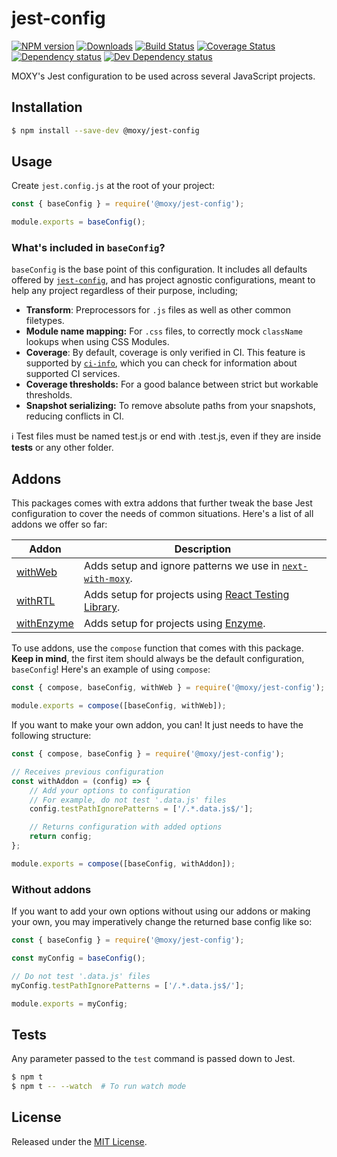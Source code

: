 # jest-config

[![NPM version][npm-image]][npm-url] [![Downloads][downloads-image]][npm-url] [![Build Status][travis-image]][travis-url] [![Coverage Status][codecov-image]][codecov-url] [![Dependency status][david-dm-image]][david-dm-url] [![Dev Dependency status][david-dm-dev-image]][david-dm-dev-url]

[npm-url]:https://npmjs.org/package/@moxy/jest-config
[downloads-image]:https://img.shields.io/npm/dm/@moxy/jest-config.svg
[npm-image]:https://img.shields.io/npm/v/@moxy/jest-config.svg
[travis-url]:https://travis-ci.org/moxystudio/jest-config
[travis-image]:https://img.shields.io/travis/moxystudio/jest-config/master.svg
[codecov-url]:https://codecov.io/gh/moxystudio/jest-config
[codecov-image]:https://img.shields.io/codecov/c/github/moxystudio/jest-config/master.svg
[david-dm-url]:https://david-dm.org/moxystudio/jest-config
[david-dm-image]:https://img.shields.io/david/moxystudio/jest-config.svg
[david-dm-dev-url]:https://david-dm.org/moxystudio/jest-config?type=dev
[david-dm-dev-image]:https://img.shields.io/david/dev/moxystudio/jest-config.svg

MOXY's Jest configuration to be used across several JavaScript projects.


## Installation

```sh
$ npm install --save-dev @moxy/jest-config
```

## Usage

Create `jest.config.js` at the root of your project:

```js
const { baseConfig } = require('@moxy/jest-config');

module.exports = baseConfig();
```

### What's included in `baseConfig`?

`baseConfig` is the base point of this configuration. It includes all defaults offered by [`jest-config`](https://jestjs.io/docs/en/configuration#defaults), and has project agnostic configurations, meant to help any project regardless of their purpose, including;
- **Transform**: Preprocessors for `.js` files as well as other common filetypes.
- **Module name mapping:** For `.css` files, to correctly mock `className` lookups when using CSS Modules.
- **Coverage**: By default, coverage is only verified in CI. This feature is supported by [`ci-info`](https://github.com/watson/ci-info), which you can check for information about supported CI services.
- **Coverage thresholds:** For a good balance  between strict but workable thresholds.
- **Snapshot serializing:** To remove absolute paths from your snapshots, reducing conflicts in CI.

ℹ️ Test files must be named test.js or end with .test.js, even if they are inside __tests__ or any other folder.

## Addons

This packages comes with extra addons that further tweak the base Jest configuration to cover the needs of common situations. Here's a list of all addons we offer so far:

| Addon | Description |
| ----- | ----------- |
| [withWeb](lib/addons/with-web/) | Adds setup and ignore patterns we use in [`next-with-moxy`](https://www.github.com/moxystudio/next-with-moxy). |
| [withRTL](lib/addons/with-rtl/) | Adds setup for projects using [React Testing Library](https://github.com/testing-library/react-testing-library). |
| [withEnzyme](lib/addons/with-enzyme/) | Adds setup for projects using [Enzyme](https://github.com/airbnb/enzyme). |

To use addons, use the `compose` function that comes with this package. **Keep in mind**, the first item should always be the default configuration, `baseConfig`! Here's an example of using `compose`:

```js
const { compose, baseConfig, withWeb } = require('@moxy/jest-config');

module.exports = compose([baseConfig, withWeb]);
```

If you want to make your own addon, you can! It just needs to have the following structure:

```js
const { compose, baseConfig } = require('@moxy/jest-config');

// Receives previous configuration
const withAddon = (config) => {
    // Add your options to configuration
    // For example, do not test '.data.js' files
    config.testPathIgnorePatterns = ['/.*.data.js$/'];

    // Returns configuration with added options
    return config;
};

module.exports = compose([baseConfig, withAddon]);
```

### Without addons

If you want to add your own options without using our addons or making your own, you may imperatively change the returned base config like so:

```js
const { baseConfig } = require('@moxy/jest-config');

const myConfig = baseConfig();

// Do not test '.data.js' files
myConfig.testPathIgnorePatterns = ['/.*.data.js$/'];

module.exports = myConfig;
```

## Tests

Any parameter passed to the `test` command is passed down to Jest.

```sh
$ npm t
$ npm t -- --watch  # To run watch mode
```

## License

Released under the [MIT License](https://opensource.org/licenses/mit-license.php).
